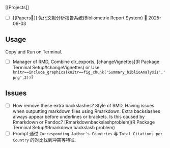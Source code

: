[[Projects]] 
- [ ] [[Papers📄]] 优化文献分析报告系统(Bibliometrix Report System) 📅 2025-09-03 
## Usage

Copy and Run on Terminal.

- [ ] Manager of RMD, Combine dir_exports, [changeVignettes](R Package Terminal Setup#changeVignettes) or Use `knitr==include_graphics(knitr==fig_chunk('Summary_biblioAnalysis','png',2))`?


## Issues
- [ ] How remove these extra backslashes? Style of RMD, Having issues when outputting markdown files using Rmarkdown. Extra backslashes always appear before underlines or brackets. Is this caused by Rmarkdown or Pandoc? [Rmarkdownbackslashproblem](R Package Terminal Setup#Rmarkdown backslash problem)
- [ ] Prompt 通过 `Corresponding Author's Countries` 与 `Total Citations per Country` 的对比找到冲突等特征.
